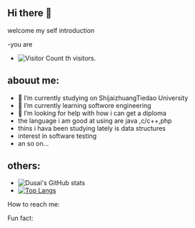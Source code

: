 ## Hi there 👋

welcome my self introduction

-you are 
- ![Visitor Count](https://profile-counter.glitch.me/moshao0912/count.svg)
th visitors.



abouut me:
-
- 🔭 I’m currently studying on ShijaizhuangTiedao University
- 🌱 I’m currently learning softwore engineering
- 🤔 I’m looking for help with how i can get a diploma
- the language i am good at using are java ,c/c++,php
- thins i hava been studying lately is data structures
- interest in software testing
- an so on...

others:
- 
- ![Dusai's GitHub stats](https://github-readme-stats.vercel.app/api?username=moshao0912)
- [![Top Langs](https://github-readme-stats.vercel.app/api/top-langs/?username=moshao0912)](https://github.com/Christmas/github-readme-stats) 


How to reach me:


Fun fact:

